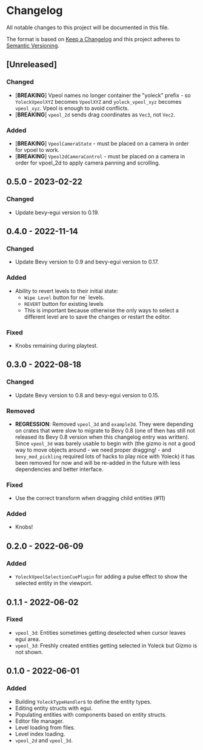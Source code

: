 # Changelog
All notable changes to this project will be documented in this file.

The format is based on [Keep a Changelog](http://keepachangelog.com/en/1.0.0/)
and this project adheres to [Semantic Versioning](http://semver.org/spec/v2.0.0.html).

## [Unreleased]
### Changed
- [**BREAKING**] Vpeol names no longer container the "yoleck" prefix - so
  `YoleckVpeolXYZ` becomes `VpeolXYZ` and `yoleck_vpeol_xyz` becomes
  `vpeol_xyz`. Vpeol is enough to avoid conflicts.
- [**BREAKING**] `vpeol_2d` sends drag coordinates as `Vec3`, not `Vec2`.

### Added
- [**BREAKING**] `VpeolCameraState` - must be placed on a camera in order for
  vpoel to work.
- [**BREAKING**] `Vpeol2dCameraControl` - must be placed on a camera in order
  for vpoel_2d to apply camera panning and scrolling.

## 0.5.0 - 2023-02-22
### Changed
- Update bevy-egui version to 0.19.

## 0.4.0 - 2022-11-14
### Changed
- Update Bevy version to 0.9 and bevy-egui version to 0.17.

### Added
- Ability to revert levels to their initial state:
  - `Wipe Level` button for ne` levels.
  - `REVERT` button for existing levels
  - This is important because otherwise the only ways to select a different
    level are to save the changes or restart the editor.

### Fixed
- Knobs remaining during playtest.

## 0.3.0 - 2022-08-18
### Changed
- Update Bevy version to 0.8 and bevy-egui version to 0.15.

### Removed
- **REGRESSION**: Removed `vpeol_3d` and `example3d`. They were depending on
  crates that were slow to migrate to Bevy 0.8 (one of then has still not
  released its Bevy 0.8 version when this changelog entry was written). Since
  `vpeol_3d` was barely usable to begin with (the gizmo is not a good way to
  move objects around - we need proper dragging! - and `bevy_mod_pickling`
  required lots of hacks to play nice with Yoleck) it has been removed for now
  and will be re-added in the future with less dependencies and better
  interface.

### Fixed
- Use the correct transform when dragging child entities (#11)

### Added
- Knobs!

## 0.2.0 - 2022-06-09
### Added
- `YoleckVpeolSelectionCuePlugin` for adding a pulse effect to show the
  selected entity in the viewport.

## 0.1.1 - 2022-06-02
### Fixed
- `vpeol_3d`: Entities sometimes getting deselected when cursor leaves egui area.
- `vpeol_3d`: Freshly created entities getting selected in Yoleck but Gizmo is not shown.

## 0.1.0 - 2022-06-01
### Added
- Building `YoleckTypeHandler`s to define the entity types.
- Editing entity structs with egui.
- Populating entities with components based on entity structs.
- Editor file manager.
- Level loading from files.
- Level index loading.
- `vpeol_2d` and `vpeol_3d`.
